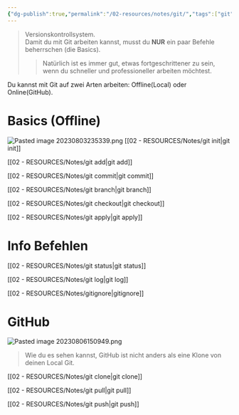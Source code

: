 ```yaml
---
{"dg-publish":true,"permalink":"/02-resources/notes/git/","tags":["git","finished"],"noteIcon":"","updated":"2025-05-26T10:10:44.000+02:00"}
---
```


>Versionskontrollsystem.  
>Damit du mit Git arbeiten kannst, musst du **NUR** ein paar Befehle beherrschen (die Basics). 
>>Natürlich ist es immer gut, etwas fortgeschrittener zu sein, wenn du schneller und professioneller arbeiten möchtest.

Du kannst mit Git auf zwei Arten arbeiten: Offline(Local) oder Online(GitHub).

# Basics (Offline)
![Pasted image 20230803235339.png](/img/user/02%20-%20RESOURCES/Files/IMG/Pasted%20image%2020230803235339.png)
[[02 - RESOURCES/Notes/git init\|git init]]

[[02 - RESOURCES/Notes/git add\|git add]]

[[02 - RESOURCES/Notes/git commit\|git commit]]

[[02 - RESOURCES/Notes/git branch\|git branch]]

[[02 - RESOURCES/Notes/git checkout\|git checkout]]

[[02 - RESOURCES/Notes/git apply\|git apply]]

# Info Befehlen
[[02 - RESOURCES/Notes/git status\|git status]]

[[02 - RESOURCES/Notes/git log\|git log]]

[[02 - RESOURCES/Notes/gitignore\|gitignore]]

# GitHub
![Pasted image 20230806150949.png](/img/user/02%20-%20RESOURCES/Files/IMG/Pasted%20image%2020230806150949.png)
>Wie du es sehen kannst, GitHub ist nicht anders als eine Klone von deinen Local Git. 

[[02 - RESOURCES/Notes/git clone\|git clone]]

[[02 - RESOURCES/Notes/git pull\|git pull]]

[[02 - RESOURCES/Notes/git push\|git push]]
